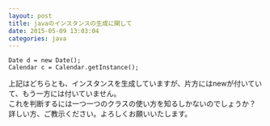 ```yaml
---
layout: post
title: javaのインスタンスの生成に関して
date: 2015-05-09 13:03:04
categories: java
---
```

<pre><code>Date d = new Date();
Calendar c = Calendar.getInstance();
</code></pre>

<p>上記はどちらとも、インスタンスを生成していますが、片方にはnewが付いていて、もう一方には付いていません。<br>
これを判断するには一つ一つのクラスの使い方を知るしかないのでしょうか？<br>
詳しい方、ご教示ください。よろしくお願いいたします。</p>
